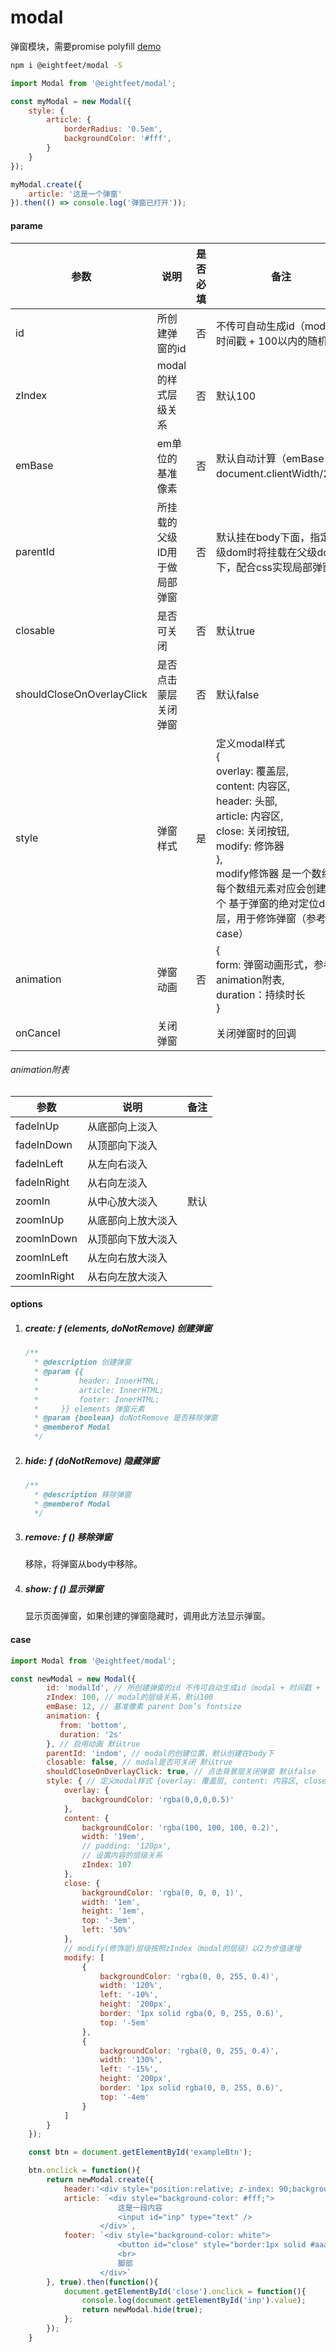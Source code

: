 # modal

弹窗模块，需要promise polyfill
<a href="http://www.eightfeet.cn/Modal/dist/index.html" traget="_blank" >demo</a>

```sh
npm i @eightfeet/modal -S
```

```javascript
import Modal from '@eightfeet/modal';

const myModal = new Modal({
    style: {
        article: {
            borderRadius: '0.5em',
            backgroundColor: '#fff',
        }
	}
});

myModal.create({
    article: '这是一个弹窗'
}).then(() => console.log('弹窗已打开'));
```



#### parame

| 参数                      | 说明                         | 是否必填 | 备注                                                         | 类型     |
| ------------------------- | ---------------------------- | -------- | ------------------------------------------------------------ | -------- |
| id                        | 所创建弹窗的id               | 否       | 不传可自动生成id（modal + 时间戳 + 100以内的随机数）         | String   |
| zIndex                    | modal的样式层级关系          | 否       | 默认100                                                      | Number   |
| emBase                    | em单位的基准像素             | 否       | 默认自动计算（emBase = document.clientWidth/24）             | Number   |
| parentId                  | 所挂载的父级ID用于做局部弹窗 | 否       | 默认挂在body下面，指定父级dom时将挂载在父级dom下，配合css实现局部弹窗 | String   |
| closable                  | 是否可关闭                   | 否       | 默认true                                                     | Boolean  |
| shouldCloseOnOverlayClick | 是否点击蒙层关闭弹窗         | 否       | 默认false                                                    | Boolean  |
| style                     | 弹窗样式                     | 是       | 定义modal样式<br /> {<br />    overlay: 覆盖层, <br />    content: 内容区, <br />    header: 头部, <br />    article: 内容区, <br />    close: 关闭按钮, <br />    modify: 修饰器<br />}, <br />modify修饰器 是一个数组，每个数组元素对应会创建一个 基于弹窗的绝对定位div层，用于修饰弹窗（参考case） | Object   |
| animation                 | 弹窗动画                     | 否       | {<br />    form: 弹窗动画形式，参考animation附表,<br />    duration：持续时长<br />} | Object   |
| onCancel                  | 关闭弹窗                     |          | 关闭弹窗时的回调                                             | Function |

###### animation附表

| 参数        | 说明               | 备注 |
| ----------- | ------------------ | ---- |
| fadeInUp    | 从底部向上淡入     |      |
| fadeInDown  | 从顶部向下淡入     |      |
| fadeInLeft  | 从左向右淡入       |      |
| fadeInRight | 从右向左淡入       |      |
| zoomIn      | 从中心放大淡入     | 默认 |
| zoomInUp    | 从底部向上放大淡入 |      |
| zoomInDown  | 从顶部向下放大淡入 |      |
| zoomInLeft  | 从左向右放大淡入   |      |
| zoomInRight | 从右向左放大淡入   |      |



#### options

1. ##### create: ƒ (elements, doNotRemove) 创建弹窗
   ```typescript
   /**
     * @description 创建弹窗
     * @param {{
     *         header: InnerHTML;
     *         article: InnerHTML;
     *         footer: InnerHTML;
     *     }} elements 弹窗元素
     * @param {boolean} doNotRemove 是否移除弹窗
     * @memberof Modal
     */
   ```

2. ##### hide: ƒ (doNotRemove) 隐藏弹窗

   ```typescript
   /**
     * @description 移除弹窗
     * @memberof Modal
     */
   ```

3. ##### remove: ƒ () 移除弹窗

   移除，将弹窗从body中移除。

4. ##### show: ƒ () 显示弹窗

   显示页面弹窗，如果创建的弹窗隐藏时，调用此方法显示弹窗。



#### case

```javascript
import Modal from '@eightfeet/modal';

const newModal = new Modal({
        id: 'modalId', // 所创建弹窗的id 不传可自动生成id（modal + 时间戳 + 100以内的随机数）
        zIndex: 100, // modal的层级关系，默认100
        emBase: 12, // 基准像素 parent Dom’s fontsize
        animation: {
           from: 'bottom',
           duration: '2s'
        }, // 启用动画 默认true
        parentId: 'indom', // modal的创建位置，默认创建在body下
        closable: false, // modal是否可关闭 默认true
        shouldCloseOnOverlayClick: true, // 点击背景层关闭弹窗 默认false
        style: { // 定义modal样式 {overlay: 覆盖层, content: 内容区, close: 关闭按钮} 
            overlay: {
                backgroundColor: 'rgba(0,0,0,0.5)'
            },
            content: {
                backgroundColor: 'rgba(100, 100, 100, 0.2)',
                width: '19em',
                // padding: '120px',
                // 设置内容的层级关系
                zIndex: 107
            },
            close: {
                backgroundColor: 'rgba(0, 0, 0, 1)',
                width: '1em',
                height: '1em',
                top: '-3em',
                left: '50%'
            },
            // modify(修饰层)层级按照zIndex（modal的层级）以2为步值递增
            modify: [
                {
                    backgroundColor: 'rgba(0, 0, 255, 0.4)',
                    width: '120%',
                    left: '-10%',
                    height: '200px',
                    border: '1px solid rgba(0, 0, 255, 0.6)',
                    top: '-5em'
                },
                {
                    backgroundColor: 'rgba(0, 0, 255, 0.4)',
                    width: '130%',
                    left: '-15%',
                    height: '200px',
                    border: '1px solid rgba(0, 0, 255, 0.6)',
                    top: '-4em'
                }
            ]
        }
    });

    const btn = document.getElementById('exampleBtn');

    btn.onclick = function(){ 
        return newModal.create({
            header:'<div style="position:relative; z-index: 90;background-color: yellow;">头部</div>',
            article: `<div style="background-color: #fff;">
                        这是一段内容
                        <input id="inp" type="text" />
                    </div>`,
            footer: `<div style="background-color: white">
                        <button id="close" style="border:1px solid #aaa; padding: 1em">确定</button>
                        <br>
                        脚部
                    </div>`
        }, true).then(function(){
            document.getElementById('close').onclick = function(){
                console.log(document.getElementById('inp').value);
                return newModal.hide(true);
            };
        });
    }
    
```